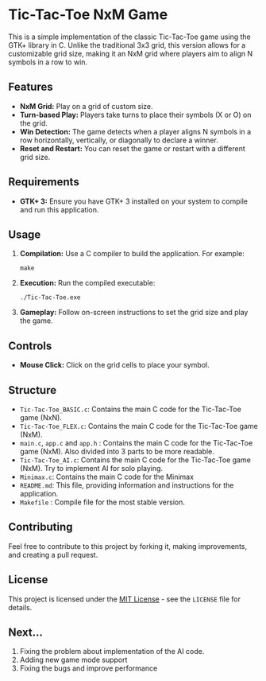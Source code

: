 # Tic-Tac-Toe NxM Game

This is a simple implementation of the classic Tic-Tac-Toe game using the GTK+ library in C. Unlike the traditional 3x3 grid, this version allows for a customizable grid size, making it an NxM grid where players aim to align N symbols in a row to win.

## Features

- **NxM Grid:** Play on a grid of custom size.
- **Turn-based Play:** Players take turns to place their symbols (X or O) on the grid.
- **Win Detection:** The game detects when a player aligns N symbols in a row horizontally, vertically, or diagonally to declare a winner.
- **Reset and Restart:** You can reset the game or restart with a different grid size.

## Requirements

- **GTK+ 3:** Ensure you have GTK+ 3 installed on your system to compile and run this application.

## Usage

1. **Compilation:** Use a C compiler to build the application. For example:
    ```
    make
    ```

2. **Execution:** Run the compiled executable:
    ```
    ./Tic-Tac-Toe.exe
    ```

3. **Gameplay:** Follow on-screen instructions to set the grid size and play the game.

## Controls

- **Mouse Click:** Click on the grid cells to place your symbol.

## Structure

- `Tic-Tac-Toe_BASIC.c`: Contains the main C code for the Tic-Tac-Toe game (NxN).
- `Tic-Tac-Toe_FLEX.c`: Contains the main C code for the Tic-Tac-Toe game (NxM).
- `main.c`, `app.c` and `app.h` : Contains the main C code for the Tic-Tac-Toe game (NxM). Also divided into 3 parts to be more readable.
- `Tic-Tac-Toe_AI.c`: Contains the main C code for the Tic-Tac-Toe game (NxM). Try to implement AI for solo playing.
- `Minimax.c`: Contains the main C code for the Minimax
- `README.md`: This file, providing information and instructions for the application.
- `Makefile` : Compile file for the most stable version.

## Contributing

Feel free to contribute to this project by forking it, making improvements, and creating a pull request.

## License

This project is licensed under the [MIT License](https://opensource.org/licenses/MIT) - see the `LICENSE` file for details.

## Next...

1) Fixing the problem about implementation of the AI code.
2) Adding new game mode support
3) Fixing the bugs and improve performance
